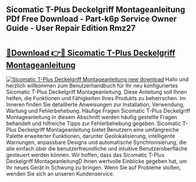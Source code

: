 ## Sicomatic T-Plus Deckelgriff Montageanleitung PDf Free Download - Part-k6p Service Owner Guide - User Repair Edition Rmz27

# <h2><a href="http://df74cc.blite.top/?on=Sicomatic+T-Plus+Deckelgriff+Montageanleitung">🔗Download 👉🔴 Sicomatic T-Plus Deckelgriff Montageanleitung</a></h2>

[![Sicomatic T-Plus Deckelgriff Montageanleitung new download](https://i.imgur.com/lujVjoI.png)](http://df74cc.blite.top/?on=Sicomatic+T-Plus+Deckelgriff+Montageanleitung)
Hallo und herzlich willkommen zum Benutzerhandbuch für Ihr neu konfiguriertes Sicomatic T-Plus Deckelgriff Montageanleitung. Diese Anleitung soll Ihnen helfen, die Funktionen und Fähigkeiten Ihres Produkts zu beherrschen. Im Inneren finden Sie detaillierte Anweisungen zur Installation, Verwendung, Wartung und Fehlerbehebung. Häufige Fragen Sicomatic T-Plus Deckelgriff Montageanleitung In diesem Abschnitt werden häufig gestellte Fragen behandelt und hilfreiche Tipps zur Fehlerbehebung gegeben. Sicomatic T-Plus Deckelgriff Montageanleitung bietet Benutzern eine umfangreiche Palette erweiterter Funktionen, darunter Geolokalisierung, intelligente Warnungen, anpassbare Designs und automatische Synchronisierung, die alle einfach über die benutzerfreundliche und intuitive Benutzeroberfläche gesteuert werden können. Wir hoffen, dass das Sicomatic T-Plus Deckelgriff MontageanleitungD Ihnen wertvolle Einblicke gegeben hat, um Ihr neues Gerät in Schwung zu bringen. Wenn Sie auf Probleme stoßen, wenden Sie sich an unseren Kundenservice.
